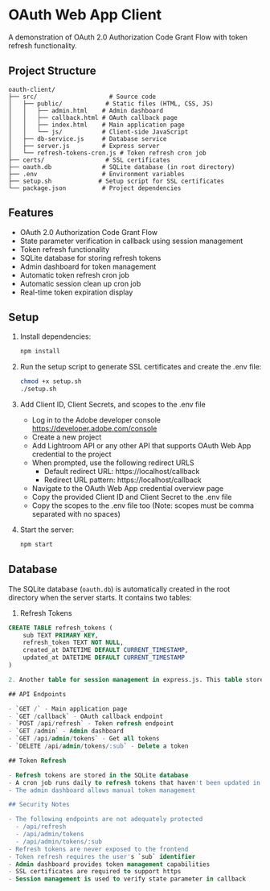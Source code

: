 # OAuth Web App Client

A demonstration of OAuth 2.0 Authorization Code Grant Flow with token refresh functionality.

## Project Structure

```
oauth-client/
├── src/                    # Source code
│   ├── public/            # Static files (HTML, CSS, JS)
│   │   ├── admin.html    # Admin dashboard
│   │   ├── callback.html # OAuth callback page
│   │   ├── index.html    # Main application page
│   │   └── js/           # Client-side JavaScript
│   ├── db-service.js     # Database service
│   ├── server.js         # Express server
│   └── refresh-tokens-cron.js # Token refresh cron job
├── certs/                 # SSL certificates
├── oauth.db              # SQLite database (in root directory)
├── .env                  # Environment variables
├── setup.sh             # Setup script for SSL certificates
└── package.json          # Project dependencies
```

## Features

- OAuth 2.0 Authorization Code Grant Flow
- State parameter verification in callback using session management
- Token refresh functionality
- SQLite database for storing refresh tokens
- Admin dashboard for token management
- Automatic token refresh cron job
- Automatic session clean up cron job
- Real-time token expiration display

## Setup

1. Install dependencies:
   ```bash
   npm install
   ```

2. Run the setup script to generate SSL certificates and create the .env file:
   ```bash
   chmod +x setup.sh
   ./setup.sh
   ```

3. Add Client ID, Client Secrets, and scopes to the .env file
   - Log in to the Adobe developer console https://developer.adobe.com/console
   - Create a new project
   - Add Lightroom API or any other API that supports OAuth Web App credential to the project
   - When prompted, use the following redirect URLS
     - Default redirect URL: https://localhost/callback
     - Redirect URL pattern: https://localhost/callback
   - Navigate to the OAuth Web App credential overview page
   - Copy the provided Client ID and Client Secret to the .env file
   - Copy the scopes to the .env file too (Note: scopes must be comma separated with no spaces)

4. Start the server:
   ```bash
   npm start
   ```

## Database

The SQLite database (`oauth.db`) is automatically created in the root directory when the server starts. It contains two tables:

1. Refresh Tokens
```sql
CREATE TABLE refresh_tokens (
    sub TEXT PRIMARY KEY,
    refresh_token TEXT NOT NULL,
    created_at DATETIME DEFAULT CURRENT_TIMESTAMP,
    updated_at DATETIME DEFAULT CURRENT_TIMESTAMP
)

2. Another table for session management in express.js. This table stores the state parameter value against the session id to verify it at callback time. 

## API Endpoints

- `GET /` - Main application page
- `GET /callback` - OAuth callback endpoint
- `POST /api/refresh` - Token refresh endpoint
- `GET /admin` - Admin dashboard
- `GET /api/admin/tokens` - Get all tokens
- `DELETE /api/admin/tokens/:sub` - Delete a token

## Token Refresh

- Refresh tokens are stored in the SQLite database
- A cron job runs daily to refresh tokens that haven't been updated in 3 days
- The admin dashboard allows manual token management

## Security Notes

- The following endpoints are not adequately protected
  - /api/refresh
  - /api/admin/tokens
  - /api/admin/tokens/:sub
- Refresh tokens are never exposed to the frontend
- Token refresh requires the user's `sub` identifier
- Admin dashboard provides token management capabilities 
- SSL certificates are required to support https
- Session management is used to verify state parameter in callback

